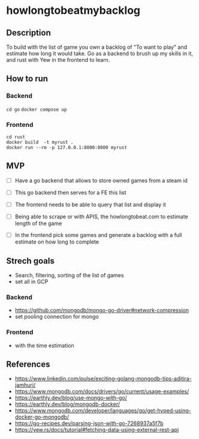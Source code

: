 # howlongtobeatmybacklog

## Description 

To build with the list of game you own a backlog of "To want to play" and estimate how long it would take.
Go as a backend to brush up my skills in it, and rust with Yew in the frontend to learn.

## How to run

### Backend

`cd go`
`docker compose up`

### Frontend

`cd rust`  
`docker build  -t myrust . `  
`docker run --rm -p 127.0.0.1:8000:8000 myrust`  

## MVP

- [ ] Have a go backend that allows to store owned games from a steam id
- [ ] This go backend then serves for a FE this list
- [ ] The frontend needs to be able to query that list and display it
- [ ] Being able to scrape or with APIS, the howlongtobeat.com to estimate length of the game
- [ ] In the frontend pick some games and generate a backlog with a full estimate on how long to complete


## Strech goals

- Search, filtering, sorting of the list of games
- set all in GCP

### Backend
- https://github.com/mongodb/mongo-go-driver#network-compression
- set pooling connection for mongo

### Frontend
- with the time estimation 

## References
- https://www.linkedin.com/pulse/exciting-golang-mongodb-tips-aditira-jamhuri/
- https://www.mongodb.com/docs/drivers/go/current/usage-examples/
- https://earthly.dev/blog/use-mongo-with-go/
- https://earthly.dev/blog/mongodb-docker/
- https://www.mongodb.com/developer/languages/go/get-hyped-using-docker-go-mongodb/
- https://go-recipes.dev/parsing-json-with-go-7268937a5f7b
- https://yew.rs/docs/tutorial#fetching-data-using-external-rest-api
